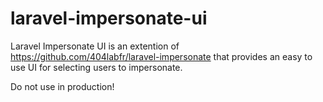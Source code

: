 # laravel-impersonate-ui

Laravel Impersonate UI is an extention of https://github.com/404labfr/laravel-impersonate that provides an easy to use UI for selecting users to impersonate.

Do not use in production!
